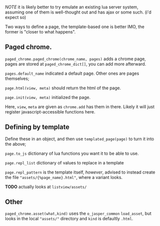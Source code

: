 
*NOTE* it is likely better to try emulate an existing lua server system,
assuming one of them is well-thought out and has ajax or some such.
(i'd expect so)

Two ways to define a page, the template-based one is better IMO, the former
is "closer to what happens".

## Paged chrome.
`paged_chrome.paged_chrome(chrome_name, pages)` adds a chrome page, pages
are stored at `paged_chrome_dict[]`, you can add more afterward.

`pages.default_name` indicated a default page. Other ones are pages themselves;

`page.html(view, meta)` should return the html of the page.

`page.init(view, meta)` initialized the page.

Here, `view`, `meta` are given as `chrome.add` has them in there. Likely it
will just register javascript-accessible functions here.

## Defining by template
Define these in an object, and then use `templated_page(page)` to turn it into the
above;

`page.to_js` dictionary of lua functions you want it to be able to use.

`page.repl_list` dictionary of values to replace in a template

`page.repl_pattern` is the template itself, *however*, advised to instead
create the file `"assets/{%page_name}.html"`, where a variant looks.

**TODO** actually looks at `listview/assets/`

## Other

`paged_chrome.asset(what,kind)` uses the `o_jasper_common` `load_asset`, but looks in
the local `"assets/"` directory and `kind` is defaultly `.html`.
